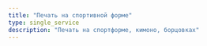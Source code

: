 ```yaml
---
title: "Печать на спортивной форме"
type: single_service
description: "Печать на спортформе, кимоно, борцовках"
---
```

